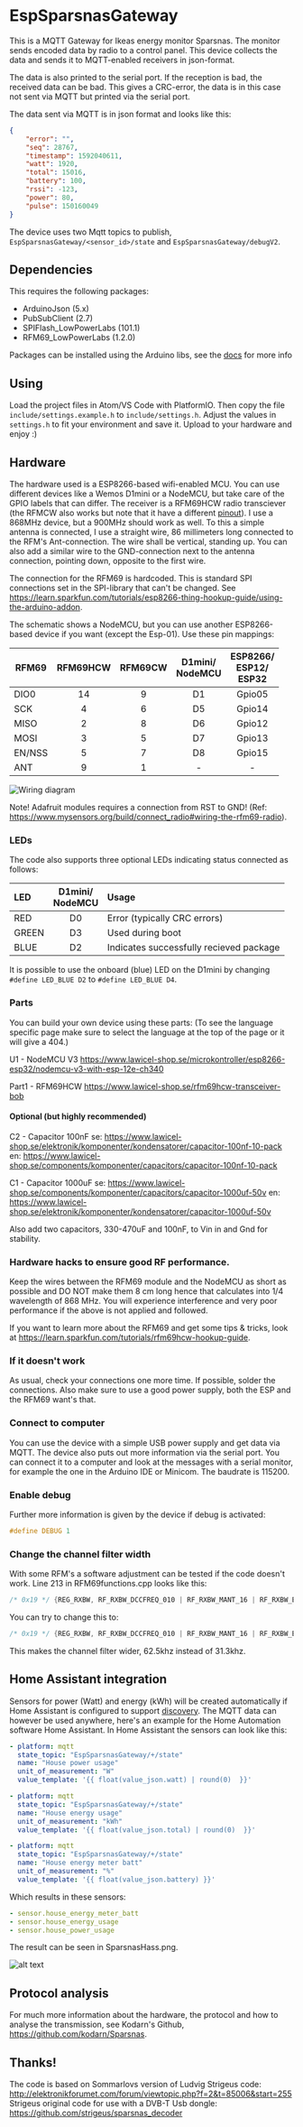 # EspSparsnasGateway

This is a MQTT Gateway for Ikeas energy monitor Sparsnas. The monitor
sends encoded data by radio to a control panel. This device collects the data
and sends it to MQTT-enabled receivers in json-format.

The data is also printed to the serial port. If the reception is bad, the received data can be bad.
This gives a CRC-error, the data is in this case not sent via MQTT but printed via the serial port.

The data sent via MQTT is in json format and looks like this:

```json
{
    "error": "",
    "seq": 28767,
    "timestamp": 1592040611,
    "watt": 1920,
    "total": 15016,
    "battery": 100,
    "rssi": -123,
    "power": 80,
    "pulse": 150160049
}
```

The device uses two Mqtt topics to publish, `EspSparsnasGateway/<sensor_id>/state` and `EspSparsnasGateway/debugV2`.

## Dependencies

This requires the following packages:

- ArduinoJson (5.x)
- PubSubClient (2.7)
- SPIFlash_LowPowerLabs (101.1)
- RFM69_LowPowerLabs (1.2.0)

Packages can be installed using the Arduino libs, see the [docs](https://www.arduino.cc/en/guide/libraries) for more info

## Using
Load the project files in Atom/VS Code with PlatformIO. Then copy the file `include/settings.example.h` to `include/settings.h`. Adjust the values in `settings.h` to fit your environment and save it. Upload to your hardware and enjoy :)

## Hardware
The hardware used is a ESP8266-based wifi-enabled MCU. You can use different devices like a Wemos D1mini or a NodeMCU, but take care of the GPIO labels that can differ. The receiver is a RFM69HCW radio transciever (the RFMCW also works but note that it have a different [pinout](https://github.com/bphermansson/EspSparsnasGateway/raw/master/refrence_doc/RFM69HC_D1mini.png)). I use a 868MHz device, but a 900MHz should work as well. To this a simple antenna is connected, I use a straight wire, 86 millimeters long connected to the RFM's Ant-connection. The wire shall be vertical, standing up. You can also add a similar wire to the GND-connection next to the antenna connection, pointing down, opposite to the first wire.

The connection for the RFM69 is hardcoded. This is standard SPI connections set in the SPI-library that can't be changed. See https://learn.sparkfun.com/tutorials/esp8266-thing-hookup-guide/using-the-arduino-addon.

The schematic shows a NodeMCU, but you can use another ESP8266-based device if you want (except the Esp-01). Use these pin mappings:

| RFM69  | RFM69**H**CW | RFM69**CW** | D1mini/<br/>NodeMCU | ESP8266/<br/>ESP12/<br/>ESP32 |
|--------|:--:|:-:|:--:|:------:|
| DIO0   | 14 | 9 | D1 | Gpio05 |
| SCK    |  4 | 6 | D5 | Gpio14 |
| MISO   |  2 | 8 | D6 | Gpio12 |
| MOSI   |  3 | 5 | D7 | Gpio13 |
| EN/NSS |  5 | 7 | D8 | Gpio15 |
| ANT    |  9|  1 | - | - |

![Wiring diagram](https://github.com/bphermansson/EspSparsnasGateway/raw/master/refrence_doc/RFM69HCW_NodeMCU.png)

Note! Adafruit modules requires a connection from RST to GND! (Ref: https://www.mysensors.org/build/connect_radio#wiring-the-rfm69-radio).

### LEDs

The code also supports three optional LEDs indicating status connected as follows:

| LED | D1mini/<br/>NodeMCU | Usage |
|:-|:-:|:-|
| RED | D0 | Error (typically CRC errors) |
| GREEN | D3 | Used during boot |
| BLUE | D2 | Indicates successfully recieved package|

It is possible to use the onboard (blue) LED on the D1mini by changing `#define LED_BLUE D2` to `#define LED_BLUE D4`.

### Parts
You can build your own device using these parts: (To see the language specific page make sure to select the language at the top of the page or it will give a 404.)

U1 - NodeMCU V3
https://www.lawicel-shop.se/microkontroller/esp8266-esp32/nodemcu-v3-with-esp-12e-ch340

Part1 - RFM69HCW
https://www.lawicel-shop.se/rfm69hcw-transceiver-bob

#### Optional (but highly recommended)
C2 - Capacitor 100nF
se: https://www.lawicel-shop.se/elektronik/komponenter/kondensatorer/capacitor-100nf-10-pack
en: https://www.lawicel-shop.se/components/komponenter/capacitors/capacitor-100nf-10-pack

C1 - Capacitor 1000uF
se: https://www.lawicel-shop.se/components/komponenter/capacitors/capacitor-1000uf-50v
en: https://www.lawicel-shop.se/elektronik/komponenter/kondensatorer/capacitor-1000uf-50v

Also add two capacitors, 330-470uF and 100nF, to Vin in and Gnd for stability.

### Hardware hacks to ensure good RF performance.
Keep the wires between the RFM69 module and the NodeMCU as short as possible and DO NOT make them 8 cm long hence that calculates into 1/4 wavelength of 868 MHz.
You will experience interference and very poor performance if the above is not applied and followed.

If you want to learn more about the RFM69 and get some tips & tricks, look at https://learn.sparkfun.com/tutorials/rfm69hcw-hookup-guide.

### If it doesn't work
As usual, check your connections one more time. If possible, solder the connections. Also make sure to use a good power supply, both the ESP and the RFM69 want's that.

### Connect to computer
You can use the device with a simple USB power supply and get data via MQTT. The device also puts out more information via the serial port. You can connect it to a computer and look at the messages with a serial monitor, for example the one in the Arduino IDE or Minicom. The baudrate is 115200.

### Enable debug
Further more information is given by the device if debug is activated:

```c++
#define DEBUG 1
```

### Change the channel filter width
With some RFM's a software adjustment can be tested if the code doesn't work. Line 213 in RFM69functions.cpp looks like this:

```c++
/* 0x19 */ {REG_RXBW, RF_RXBW_DCCFREQ_010 | RF_RXBW_MANT_16 | RF_RXBW_EXP_4}, // p26 in datasheet, filters out noise
```

You can try to change this to:

```c++
/* 0x19 */ {REG_RXBW, RF_RXBW_DCCFREQ_010 | RF_RXBW_MANT_16 | RF_RXBW_EXP_3}, // p26 in datasheet, filters out noise
```

This makes the channel filter wider, 62.5khz instead of 31.3khz.

## Home Assistant integration
Sensors for power (Watt) and energy (kWh) will be created automatically if Home Assistant is configured to support [discovery](https://www.home-assistant.io/docs/mqtt/discovery/#discovery).
The MQTT data can however be used anywhere, here's an example for the Home Automation software Home Assistant.
In Home Assistant the sensors can look like this:

```yaml
- platform: mqtt
  state_topic: "EspSparsnasGateway/+/state"
  name: "House power usage"
  unit_of_measurement: "W"
  value_template: '{{ float(value_json.watt) | round(0)  }}'

- platform: mqtt
  state_topic: "EspSparsnasGateway/+/state"
  name: "House energy usage"
  unit_of_measurement: "kWh"
  value_template: '{{ float(value_json.total) | round(0)  }}'

- platform: mqtt
  state_topic: "EspSparsnasGateway/+/state"
  name: "House energy meter batt"
  unit_of_measurement: "%"
  value_template: '{{ float(value_json.battery) }}'
```

Which results in these sensors:

```yaml
- sensor.house_energy_meter_batt
- sensor.house_energy_usage
- sensor.house_power_usage
```

The result can be seen in SparsnasHass.png.

![alt text](https://github.com/bphermansson/EspSparsnasGateway/blob/master/SparsnasHass.png "Sparsnas in Home Assistant")

## Protocol analysis
For much more information about the hardware, the protocol and how to analyse the transmission, see
Kodarn's Github, https://github.com/kodarn/Sparsnas.

## Thanks!
The code is based on Sommarlovs version of Ludvig Strigeus code:
http://elektronikforumet.com/forum/viewtopic.php?f=2&t=85006&start=255
Strigeus original code for use with a DVB-T Usb dongle:
https://github.com/strigeus/sparsnas_decoder
